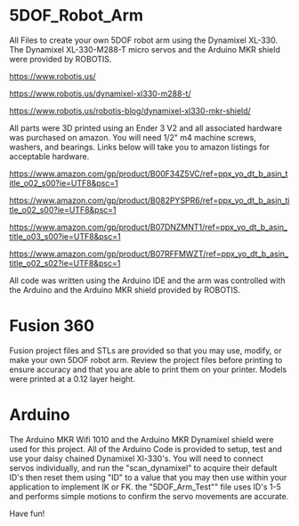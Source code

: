 # 5DOF_Robot_Arm
All Files to create your own 5DOF robot arm using the Dynamixel XL-330.
The Dynamixel XL-330-M288-T micro servos and the Arduino MKR shield were provided by ROBOTIS. 


https://www.robotis.us/

https://www.robotis.us/dynamixel-xl330-m288-t/

https://www.robotis.us/robotis-blog/dynamixel-xl330-mkr-shield/



All parts were 3D printed using an Ender 3 V2 and all associated hardware was purchased on 
amazon. You will need 1/2" m4 machine screws, washers, and bearings. Links below will take 
you to amazon listings for acceptable hardware.


https://www.amazon.com/gp/product/B00F34Z5VC/ref=ppx_yo_dt_b_asin_title_o02_s00?ie=UTF8&psc=1

https://www.amazon.com/gp/product/B082PYSPR6/ref=ppx_yo_dt_b_asin_title_o02_s00?ie=UTF8&psc=1

https://www.amazon.com/gp/product/B07DNZMNT1/ref=ppx_yo_dt_b_asin_title_o03_s00?ie=UTF8&psc=1

https://www.amazon.com/gp/product/B07RFFMWZT/ref=ppx_yo_dt_b_asin_title_o02_s02?ie=UTF8&psc=1


All code was written using the Arduino IDE and the arm was controlled with the Arduino and 
the Arduino MKR shield provided by ROBOTIS.



# Fusion 360
Fusion project files and STLs are provided so that you may use, modify, or make your own 5DOF robot arm. Review the project files before printing to ensure accuracy and that you are able to print them on your printer. Models were printed at a 0.12 layer height.



# Arduino
The Arduino MKR Wifi 1010 and the Arduino MKR Dynamixel shield were used for this project. All of the Arduino Code is provided to setup, test and use your daisy chained Dynamixel Xl-330's. You will need to connect servos individually, and run the "scan_dynamixel" to acquire their default ID's then reset them using "ID" to a value that you may then use within your application to implement IK or FK. the "5DOF_Arm_Test"" file uses ID's 1-5 and performs simple motions to confirm the servo movements are accurate.




Have fun!
